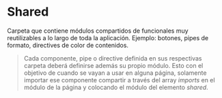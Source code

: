 # Shared

Carpeta que contiene módulos compartidos de funcionales muy reutilizables a lo largo de toda la aplicación. Ejemplo: botones, pipes de formato, directives de color de contenidos.

> Cada componente, pipe o directive definida en sus respectivas carpeta deberá definirse además su propio módulo. Esto con el objetivo de cuando se vayan a usar en alguna página, solamente importar ese componente compartir a través del array _imports_ en el módulo de la página y colocando el módulo del elemento _shared_.

